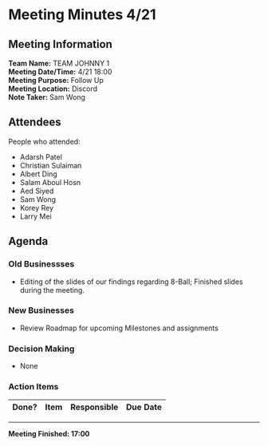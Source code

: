 # Meeting Minutes 4/21
## Meeting Information
**Team Name:** TEAM JOHNNY 1 <br />
**Meeting Date/Time:** 4/21 18:00 <br />
**Meeting Purpose:** Follow Up <br />
**Meeting Location:** Discord <br />
**Note Taker:** Sam Wong <br />

## Attendees
People who attended:
- Adarsh Patel
- Christian Sulaiman
- Albert Ding
- Salam Aboul Hosn
- Aed Siyed
- Sam Wong
- Korey Rey
- Larry Mei

## Agenda
### Old Businessses
- Editing of the slides of our findings regarding 8-Ball; Finished slides during the meeting.

### New Businesses
- Review Roadmap for upcoming Milestones and assignments

### Decision Making
- None
### Action Items
| Done? | Item | Responsible | Due Date |
| ---- | ---- | ---- | ---- |


<hr>

**Meeting Finished: 17:00**


